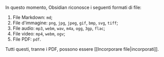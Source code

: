In questo momento, Obsidian riconosce i seguenti formati di file:

1. File Markdown: `md`;
2. File d'immagine: `png`, `jpg`, `jpeg`, `gif`, `bmp`, `svg`, `tiff`;
3. File audio: `mp3`, `webm`, `wav`, `m4a`, `ogg`, `3gp`, `flac`;
4. File video: `mp4`, `webm`, `ogv`;
5. File PDF: `pdf`.

Tutti questi, tranne i PDF, possono essere [[Incorporare file|incorporati]].
